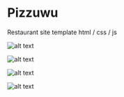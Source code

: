 # Pizzuwu
Restaurant site template html / css / js

![alt text](https://cdn.discordapp.com/attachments/502179099205304330/901803531303006248/unknown.png)

![alt text](https://cdn.discordapp.com/attachments/502179099205304330/901803592271425566/unknown.png)

![alt text](https://cdn.discordapp.com/attachments/502179099205304330/901803637335023646/unknown.png)

![alt text](https://cdn.discordapp.com/attachments/502179099205304330/901803711272194058/unknown.png)
